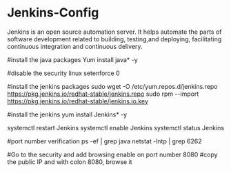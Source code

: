 # Jenkins-Config
Jenkins is an open source automation server. It helps automate the parts of software development related to building, testing,and deploying, facilitating continuous integration and continuous delivery.

#install the java packages
Yum install java* -y

#disable the security linux
setenforce 0

#install the jenkins packages
sudo wget -O /etc/yum.repos.d/jenkins.repo https://pkg.jenkins.io/redhat-stable/jenkins.repo
sudo rpm --import https://pkg.jenkins.io/redhat-stable/jenkins.io.key

#install the jenkins
yum install Jenkins* -y

systemctl restart Jenkins
systemctl enable Jenkins
systemctl status Jenkins

#port number verification
ps -ef | grep java
netstat -lntp | grep 6262

#Go to the security and add browsing enable on port number 8080
#copy the public IP and with colon 8080, browse it



